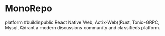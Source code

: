 # MonoRepo
 platform #buildinpublic
React Native Web, Actix-Web((Rust, Tonic-GRPC, Mysql, Qdrant a modern discussions community and 
classifieds platform. 
